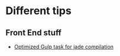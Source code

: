 Different tips
==============

Front End stuff
---------------
* [Optimized Gulp task for jade compilation](./gulp-jade-compilation-optimization.md)

